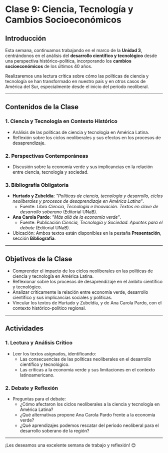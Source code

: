 # Clase 9: Ciencia, Tecnología y Cambios Socioeconómicos

## Introducción

Esta semana, continuamos trabajando en el marco de la **Unidad 3**, centrándonos en el análisis del **desarrollo científico y tecnológico** desde una perspectiva histórico-política, incorporando los **cambios socioeconómicos** de los últimos 40 años.  

Realizaremos una lectura crítica sobre cómo las políticas de ciencia y tecnología se han transformado en nuestro país y en otros casos de América del Sur, especialmente desde el inicio del período neoliberal.

---

## Contenidos de la Clase

### 1. Ciencia y Tecnología en Contexto Histórico  
- Análisis de las políticas de ciencia y tecnología en América Latina.  
- Reflexión sobre los ciclos neoliberales y sus efectos en los procesos de desaprendizaje.  

### 2. Perspectivas Contemporáneas  
- Discusión sobre la economía verde y sus implicancias en la relación entre ciencia, tecnología y sociedad.  

### 3. Bibliografía Obligatoria  
- **Hurtado y Zubeldía**: *"Políticas de ciencia, tecnología y desarrollo, ciclos neoliberales y procesos de desaprendizaje en América Latina"*.  
  - Fuente: Libro *Ciencia, Tecnología e Innovación. Textos en clave de desarrollo soberano* (Editorial UNaB).  
- **Ana Carola Pardo**: *"Más allá de la economía verde"*.  
  - Fuente: Publicación *Ciencia, Tecnología y Sociedad. Apuntes para el debate* (Editorial UNaB).  
- Ubicación: Ambos textos están disponibles en la pestaña **Presentación**, sección **Bibliografía**.

---

## Objetivos de la Clase

- Comprender el impacto de los ciclos neoliberales en las políticas de ciencia y tecnología en América Latina.  
- Reflexionar sobre los procesos de desaprendizaje en el ámbito científico y tecnológico.  
- Analizar críticamente la relación entre economía verde, desarrollo científico y sus implicancias sociales y políticas.  
- Vincular los textos de Hurtado y Zubeldía, y de Ana Carola Pardo, con el contexto histórico-político regional.

---

## Actividades

### 1. Lectura y Análisis Crítico  
- Leer los textos asignados, identificando:  
  - Las consecuencias de las políticas neoliberales en el desarrollo científico y tecnológico.  
  - Las críticas a la economía verde y sus limitaciones en el contexto latinoamericano.

### 2. Debate y Reflexión  
- Preguntas para el debate:  
  - ¿Cómo afectaron los ciclos neoliberales a la ciencia y tecnología en América Latina?  
  - ¿Qué alternativas propone Ana Carola Pardo frente a la economía verde?  
  - ¿Qué aprendizajes podemos rescatar del período neoliberal para el desarrollo soberano de la región?

---

¡Les deseamos una excelente semana de trabajo y reflexión! 😊
